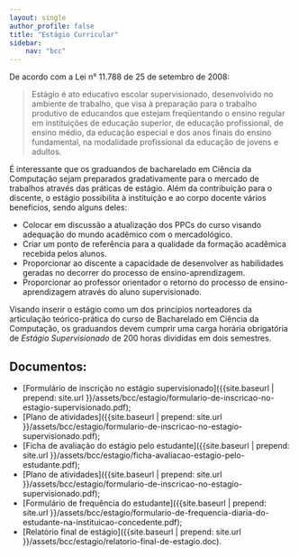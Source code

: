 ```yaml
---
layout: single
author_profile: false
title: "Estágio Curricular"
sidebar:
    nav: "bcc"
---
```


De acordo com a Lei n° 11.788 de 25 de setembro de 2008:

> Estágio é ato educativo escolar supervisionado, desenvolvido no ambiente de trabalho, que visa à preparação para o trabalho produtivo de educandos que estejam freqüentando o ensino regular em instituições de educação superior, de educação profissional, de ensino médio, da educação especial e dos anos finais do ensino fundamental, na modalidade profissional da educação de jovens e adultos. 

É interessante que os graduandos de bacharelado em Ciência da Computação sejam preparados gradativamente para o mercado de trabalhos através das práticas de estágio. Além da contribuição para o discente, o estágio possibilita à instituição e ao corpo docente vários benefícios, sendo alguns deles:

- Colocar em discussão a atualização dos PPCs do curso visando adequação do mundo acadêmico com o mercadológico.
- Criar um ponto de referência para a qualidade da formação acadêmica recebida pelos alunos.
- Proporcionar ao discente a capacidade de desenvolver as habilidades geradas no decorrer do processo de ensino-aprendizagem.
- Proporcionar ao professor orientador o retorno do processo de ensino-aprendizagem através do aluno supervisionado.

Visando inserir o estágio como um dos princípios norteadores da articulação teórico-prática do curso de Bacharelado em Ciência da Computação, os graduandos devem cumprir uma carga horária obrigatória de *Estágio Supervisionado* de 200 horas divididas em dois semestres.

## Documentos: 

- [Formulário de inscrição no estágio supervisionado]({{site.baseurl | prepend: site.url }}/assets/bcc/estagio/formulario-de-inscricao-no-estagio-supervisionado.pdf);
- [Plano de atividades]({{site.baseurl | prepend: site.url }}/assets/bcc/estagio/formulario-de-inscricao-no-estagio-supervisionado.pdf);
- [Ficha de avaliação do estágio pelo estudante]({{site.baseurl | prepend: site.url }}/assets/bcc/estagio/ficha-avaliacao-estagio-pelo-estudante.pdf);
- [Plano de atividades]({{site.baseurl | prepend: site.url }}/assets/bcc/estagio/formulario-de-inscricao-no-estagio-supervisionado.pdf);
- [Formulário de frequência do estudante]({{site.baseurl | prepend: site.url }}/assets/bcc/estagio/formulario-de-frequencia-diaria-do-estudante-na-instituicao-concedente.pdf);
- [Relatório final de estágio]({{site.baseurl | prepend: site.url }}/assets/bcc/estagio/relatorio-final-de-estagio.doc).